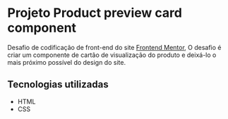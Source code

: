 # Projeto Product preview card component

Desafio de codificação de front-end do site [Frontend Mentor](https://www.frontendmentor.io), O desafio é criar um componente de cartão de visualização do produto e deixá-lo o mais próximo possível do design do site.

## Tecnologias utilizadas

- HTML
- CSS
